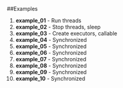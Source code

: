 ##Examples

1) **example_01**  - Run threads
2) **example_02**  - Stop threads, sleep
3) **example_03**  - Create executors, callable
4) **example_04**  - Synchronized
5) **example_05**  - Synchronized
6) **example_06**  - Synchronized
7) **example_07**  - Synchronized
8) **example_08**  - Synchronized
9) **example_09**  - Synchronized
19) **example_10**  - Synchronized